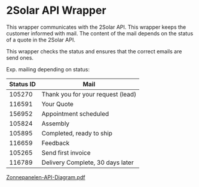 # 2Solar API Wrapper

This wrapper communicates with the 2Solar API. This wrapper keeps the customer informed with mail. The content of the mail depends on the status of a quote in the 2Solar API.

This wrapper checks the status and ensures that the correct emails are send ones.

Exp. mailing depending on status:

| Status ID | Mail                              |
|-----------|-----------------------------------|
| 105270    | Thank you for your request (lead) |
| 116591    | Your Quote                        | 
| 156952    | Appointment scheduled             |
| 105824    | Assembly                          |
| 105895    | Completed, ready to ship          |
| 116659    | Feedback                          |
| 105265    | Send first invoice                |
| 116789    | Delivery Complete, 30 days later  |


[Zonnepanelen-API-Diagram.pdf](docs/Zonnepanelen-API-Diagram.pdf)